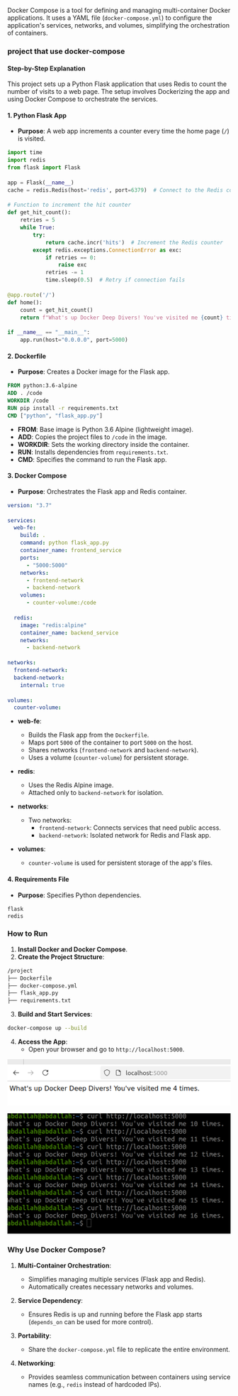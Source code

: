 Docker Compose is a tool for defining and managing multi-container Docker applications. It uses a YAML file (`docker-compose.yml`) to configure the application's services, networks, and volumes, simplifying the orchestration of containers.


### project that use docker-compose

#### Step-by-Step Explanation

This project sets up a Python Flask application that uses Redis to count the number of visits to a web page. The setup involves Dockerizing the app and using Docker Compose to orchestrate the services.

#### 1. **Python Flask App**

- **Purpose**: A web app increments a counter every time the home page (`/`) is visited.

```python
import time
import redis
from flask import Flask

app = Flask(__name__)
cache = redis.Redis(host='redis', port=6379)  # Connect to the Redis container

# Function to increment the hit counter
def get_hit_count():
    retries = 5
    while True:
        try:
            return cache.incr('hits')  # Increment the Redis counter
        except redis.exceptions.ConnectionError as exc:
            if retries == 0:
                raise exc
            retries -= 1
            time.sleep(0.5)  # Retry if connection fails

@app.route('/')
def home():
    count = get_hit_count()
    return f"What's up Docker Deep Divers! You've visited me {count} times."

if __name__ == "__main__":
    app.run(host="0.0.0.0", port=5000)
```


#### 2. **Dockerfile**

- **Purpose**: Creates a Docker image for the Flask app.
```dockerfile
FROM python:3.6-alpine
ADD . /code
WORKDIR /code
RUN pip install -r requirements.txt
CMD ["python", "flask_app.py"]
```

- **FROM**: Base image is Python 3.6 Alpine (lightweight image).
- **ADD**: Copies the project files to `/code` in the image.
- **WORKDIR**: Sets the working directory inside the container.
- **RUN**: Installs dependencies from `requirements.txt`.
- **CMD**: Specifies the command to run the Flask app.

#### 3. **Docker Compose**

- **Purpose**: Orchestrates the Flask app and Redis container.
```yaml
version: "3.7"

services:
  web-fe:
    build: .
    command: python flask_app.py
    container_name: frontend_service
    ports:
      - "5000:5000"
    networks:
      - frontend-network
      - backend-network
    volumes:
      - counter-volume:/code

  redis:
    image: "redis:alpine"
    container_name: backend_service
    networks:
      - backend-network

networks:
  frontend-network:
  backend-network:
    internal: true

volumes:
  counter-volume:

```

- **web-fe**:
    
    - Builds the Flask app from the `Dockerfile`.
    - Maps port `5000` of the container to port `5000` on the host.
    - Shares networks (`frontend-network` and `backend-network`).
    - Uses a volume (`counter-volume`) for persistent storage.
- **redis**:
    
    - Uses the Redis Alpine image.
    - Attached only to `backend-network` for isolation.
- **networks**:
    
    - Two networks:
        - `frontend-network`: Connects services that need public access.
        - `backend-network`: Isolated network for Redis and Flask app.
- **volumes**:
    
    - `counter-volume` is used for persistent storage of the app's files.

#### 4. **Requirements File**

- **Purpose**: Specifies Python dependencies.
```plaintext
flask
redis
```

### **How to Run**

1. **Install Docker and Docker Compose**.
2. **Create the Project Structure**:
```bash
/project
├── Dockerfile
├── docker-compose.yml
├── flask_app.py
├── requirements.txt
```
3. **Build and Start Services**:
```bash
docker-compose up --build
```
4. **Access the App**:
	- Open your browser and go to `http://localhost:5000`.

![screen](./images/9.1.png)


![screen](./images/9.2.png)


### **Why Use Docker Compose?**

1. **Multi-Container Orchestration**:
    
    - Simplifies managing multiple services (Flask app and Redis).
    - Automatically creates necessary networks and volumes.
2. **Service Dependency**:
    
    - Ensures Redis is up and running before the Flask app starts (`depends_on` can be used for more control).
3. **Portability**:
    
    - Share the `docker-compose.yml` file to replicate the entire environment.
4. **Networking**:
    
    - Provides seamless communication between containers using service names (e.g., `redis` instead of hardcoded IPs).



